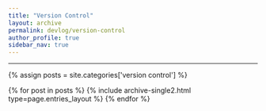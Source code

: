 ```yaml
---
title: "Version Control"
layout: archive
permalink: devlog/version-control
author_profile: true
sidebar_nav: true
---
```


***
{% assign posts = site.categories['version control'] %}

{% for post in posts %}
    {% include archive-single2.html type=page.entries_layout %}
{% endfor %}